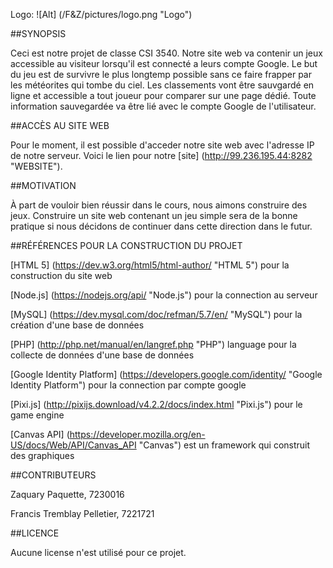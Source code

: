 Logo: ![Alt] (/F&Z/pictures/logo.png "Logo")

##SYNOPSIS

Ceci est notre projet de classe CSI 3540. Notre site web va contenir un jeux accessible au visiteur lorsqu'il est connecté a leurs compte Google.
Le but du jeu est de survivre le plus longtemp possible sans ce faire frapper par les météorites qui tombe du ciel.
Les classements vont être sauvgardé en ligne et accessible a tout joueur pour comparer sur une page dédié.
Toute information sauvegardée va être lié avec le compte Google de l'utilisateur.

##ACCÈS AU SITE WEB

Pour le moment, il est possible d'acceder notre site web avec l'adresse IP de notre serveur. Voici le lien pour notre [site] (http://99.236.195.44:8282 "WEBSITE").


##MOTIVATION

À part de vouloir bien réussir dans le cours, nous aimons construire des jeux. Construire un site web contenant un jeu simple sera de la bonne pratique si nous décidons de continuer dans cette direction dans le futur. 

##RÉFÉRENCES POUR LA CONSTRUCTION DU PROJET

[HTML 5] (https://dev.w3.org/html5/html-author/ "HTML 5") pour la construction du site web

[Node.js] (https://nodejs.org/api/ "Node.js") pour la connection au serveur 

[MySQL] (https://dev.mysql.com/doc/refman/5.7/en/ "MySQL") pour la création d'une base de données

[PHP] (http://php.net/manual/en/langref.php "PHP") language pour la collecte de données d'une base de données

[Google Identity Platform] (https://developers.google.com/identity/ "Google Identity Platform") pour la connection par compte google

[Pixi.js] (http://pixijs.download/v4.2.2/docs/index.html "Pixi.js") pour le game engine

[Canvas API] (https://developer.mozilla.org/en-US/docs/Web/API/Canvas_API "Canvas") est un framework qui construit des graphiques

##CONTRIBUTEURS

Zaquary Paquette, 7230016

Francis Tremblay Pelletier, 7221721

##LICENCE

Aucune license n'est utilisé pour ce projet.
